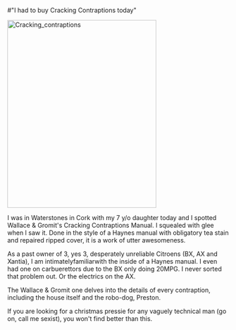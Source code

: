 #"I had to buy Cracking Contraptions today"


 <div class='p_embed p_image_embed'>
<img alt="Cracking_contraptions" height="426" src="http://getfile2.posterous.com/getfile/files.posterous.com/conoroneill/tle7Slos9VfUvkZ43EFiSFhw24uMwhrL61j1que03a3A5OE2hwoHBguhh3Iu/cracking_contraptions.png" width="338" />
</div>
<p>I was in Waterstones in Cork with my 7 y/o daughter today and I spotted Wallace &amp; Gromit&#39;s Cracking Contraptions Manual. I squealed with glee when I saw it. Done in the style of a Haynes manual with obligatory tea stain and repaired ripped cover, it is a work of utter awesomeness. </p><p /><div>As a past owner of 3, yes 3, desperately unreliable Citroens (BX, AX and Xantia), I am intimatelyfamiliarwith the inside of a Haynes manual. I even had one on carbuerettors due to the BX only doing 20MPG. I never sorted that problem out. Or the electrics on the AX.</div> <p /><div>The Wallace &amp; Gromit one delves into the details of every contraption, including the house itself and the robo-dog, Preston.</div><p /><div>If you are looking for a christmas pressie for any vaguely technical man (go on, call me sexist), you won&#39;t find better than this.</div>
 